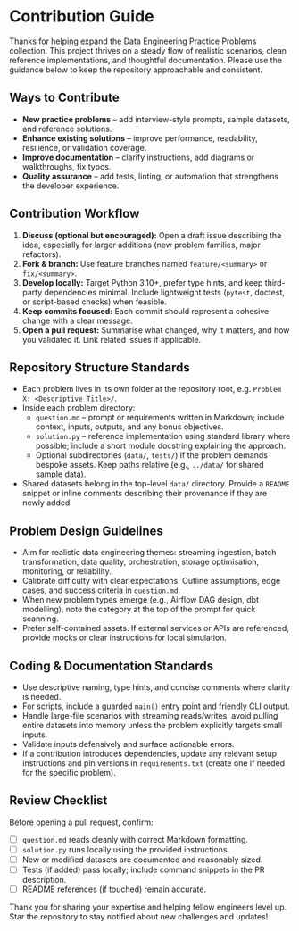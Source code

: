 # Contribution Guide

Thanks for helping expand the Data Engineering Practice Problems collection. This project thrives on a steady flow of realistic scenarios, clean reference implementations, and thoughtful documentation. Please use the guidance below to keep the repository approachable and consistent.

## Ways to Contribute

- **New practice problems** – add interview-style prompts, sample datasets, and reference solutions.
- **Enhance existing solutions** – improve performance, readability, resilience, or validation coverage.
- **Improve documentation** – clarify instructions, add diagrams or walkthroughs, fix typos.
- **Quality assurance** – add tests, linting, or automation that strengthens the developer experience.

## Contribution Workflow

1. **Discuss (optional but encouraged):** Open a draft issue describing the idea, especially for larger additions (new problem families, major refactors).
2. **Fork & branch:** Use feature branches named `feature/<summary>` or `fix/<summary>`.
3. **Develop locally:** Target Python 3.10+, prefer type hints, and keep third-party dependencies minimal. Include lightweight tests (`pytest`, doctest, or script-based checks) when feasible.
4. **Keep commits focused:** Each commit should represent a cohesive change with a clear message.
5. **Open a pull request:** Summarise what changed, why it matters, and how you validated it. Link related issues if applicable.

## Repository Structure Standards

- Each problem lives in its own folder at the repository root, e.g. `Problem X: <Descriptive Title>/`.
- Inside each problem directory:
  - `question.md` – prompt or requirements written in Markdown; include context, inputs, outputs, and any bonus objectives.
  - `solution.py` – reference implementation using standard library where possible; include a short module docstring explaining the approach.
  - Optional subdirectories (`data/`, `tests/`) if the problem demands bespoke assets. Keep paths relative (e.g., `../data/` for shared sample data).
- Shared datasets belong in the top-level `data/` directory. Provide a `README` snippet or inline comments describing their provenance if they are newly added.

## Problem Design Guidelines

- Aim for realistic data engineering themes: streaming ingestion, batch transformation, data quality, orchestration, storage optimisation, monitoring, or reliability.
- Calibrate difficulty with clear expectations. Outline assumptions, edge cases, and success criteria in `question.md`.
- When new problem types emerge (e.g., Airflow DAG design, dbt modelling), note the category at the top of the prompt for quick scanning.
- Prefer self-contained assets. If external services or APIs are referenced, provide mocks or clear instructions for local simulation.

## Coding & Documentation Standards

- Use descriptive naming, type hints, and concise comments where clarity is needed.
- For scripts, include a guarded `main()` entry point and friendly CLI output.
- Handle large-file scenarios with streaming reads/writes; avoid pulling entire datasets into memory unless the problem explicitly targets small inputs.
- Validate inputs defensively and surface actionable errors.
- If a contribution introduces dependencies, update any relevant setup instructions and pin versions in `requirements.txt` (create one if needed for the specific problem).

## Review Checklist

Before opening a pull request, confirm:

- [ ] `question.md` reads cleanly with correct Markdown formatting.
- [ ] `solution.py` runs locally using the provided instructions.
- [ ] New or modified datasets are documented and reasonably sized.
- [ ] Tests (if added) pass locally; include command snippets in the PR description.
- [ ] README references (if touched) remain accurate.

Thank you for sharing your expertise and helping fellow engineers level up. Star the repository to stay notified about new challenges and updates!
